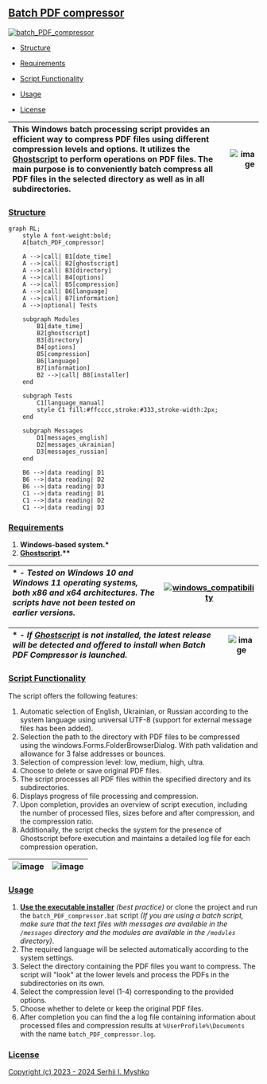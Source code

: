 ## [Batch PDF compressor](https://github.com/sergeiown/batch_PDF_compressor/releases)
[![batch_PDF_compressor](https://github.com/user-attachments/assets/a7ba8320-69a0-4dae-9dbf-20c98220777c)](https://github.com/sergeiown/batch_PDF_compressor/releases)

- [Structure](#structure)

- [Requirements](#requirements)

- [Script Functionality](#script-functionality)

- [Usage](#usage)
  
- [License](#license)

| This   Windows batch processing script provides an efficient way to compress PDF files using different compression levels and options. It utilizes the [Ghostscript](https://www.ghostscript.com/) to perform operations on PDF files. The main purpose is to conveniently batch compress all PDF files in the selected directory as well as in all subdirectories.  |                       ![image](https://github.com/sergeiown/batch_PDF_compressor/assets/112722061/4023a1b7-5b51-4f55-91a6-7b34245f0af4)                       |
| :--- | ---: |

### [Structure](#batch-pdf-compressor)

```mermaid
graph RL;
    style A font-weight:bold;
    A[batch_PDF_compressor] 

    A -->|call| B1[date_time]
    A -->|call| B2[ghostscript]
    A -->|call| B3[directory]
    A -->|call| B4[options]
    A -->|call| B5[compression]
    A -->|call| B6[language]
    A -->|call| B7[information]
    A -->|optional| Tests

    subgraph Modules
        B1[date_time]
        B2[ghostscript]
        B3[directory]
        B4[options]
        B5[compression]
        B6[language]
        B7[information]
        B2 -->|call| B8[installer]
    end

    subgraph Tests
        C1[language_manual]
        style C1 fill:#ffcccc,stroke:#333,stroke-width:2px;
    end

    subgraph Messages
        D1[messages_english]
        D2[messages_ukrainian]
        D3[messages_russian]
    end

    B6 -->|data reading| D1
    B6 -->|data reading| D2
    B6 -->|data reading| D3
    C1 -->|data reading| D1
    C1 -->|data reading| D2
    C1 -->|data reading| D3
```

### [Requirements](#batch-pdf-compressor)

1. **Windows-based system.\***
2. **[Ghostscript](https://www.ghostscript.com/).\*\***

| \* \- *Tested on Windows 10 and Windows 11 operating systems, both x86 and x64 architectures. The scripts have not been tested on earlier versions.* |                       [![windows_compatibility](https://github.com/user-attachments/assets/db2b5487-b5bf-45d9-8948-48bb88162f17)](https://en.wikipedia.org/wiki/List_of_Microsoft_Windows_versions)                       |
| :--- | :---: |

| \* \- *If [Ghostscript](https://www.ghostscript.com/) is not installed, the latest release will be detected and offered to install when Batch PDF Compressor is launched.* |                       ![image](https://github.com/sergeiown/batch_PDF_compressor/assets/112722061/ed8ea024-9edf-43b4-829b-925daa2c9071)                       |
| :--- | :---: |

### [Script Functionality](#batch-pdf-compressor)

The script offers the following features:

1. Automatic selection of English, Ukrainian, or Russian according to the system language using universal UTF-8 (support for external message files has been added).
2. Selection the path to the directory with PDF files to be compressed using the windows.Forms.FolderBrowserDialog. With path validation and allowance for 3 false addresses or bounces.
3. Selection of compression level: low, medium, high, ultra.
4. Choose to delete or save original PDF files.
5. The script processes all PDF files within the specified directory and its subdirectories.
6. Displays progress of file processing and compression.
7. Upon completion, provides an overview of script execution, including the number of processed files, sizes before and after compression, and the compression ratio.
8. Additionally, the script checks the system for the presence of Ghostscript before execution and maintains a detailed log file for each compression operation.

| ![image](https://github.com/sergeiown/batch_PDF_compressor/assets/112722061/d01cc59a-68e3-40ae-acbd-68d9529d07ec) | ![image](https://github.com/sergeiown/batch_PDF_compressor/assets/112722061/8c874426-ffab-4d7e-8749-0e70e52fbdb2) |
| :---: | :---: |

### [Usage](#batch-pdf-compressor)

1. **[Use the executable installer](https://github.com/sergeiown/batch_PDF_compressor/releases)** *(best practice)* or clone the project and run the `batch_PDF_compressor.bat` script *(If you are using a batch script, make sure that the text files with messages are available in the `/messages` directory and the modules are available in the `/modules` directory)*.
2. The required language will be selected automatically according to the system settings.
3. Select the directory containing the PDF files you want to compress. The script will "look" at the lower levels and process the PDFs in the subdirectories on its own.
4. Select the compression level (1-4) corresponding to the provided options.
5. Choose whether to delete or keep the original PDF files.
6. After completion you can find the a log file containing information about processed files and compression results at `%UserProfile%\Documents` with the name `batch_PDF_compressor.log`.

### [License](#batch-pdf-compressor)

[Copyright (c) 2023 - 2024 Serhii I. Myshko](https://github.com/sergeiown/compress_PDF/blob/main/LICENSE.md)
